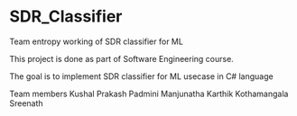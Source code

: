 # SDR_Classifier
Team entropy working of SDR classifier for ML

This project is done as part of Software Engineering course.

The goal is to implement SDR classifier for ML usecase in C# language


Team members
Kushal Prakash
Padmini Manjunatha 
Karthik Kothamangala Sreenath

